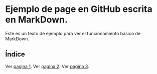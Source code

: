 # Ejemplo de page en GitHub escrita en MarkDown.

Este es un texto de ejemplo para ver el funcionamiento básico de MarkDown.

## Índice
Ver [pagina 1](/index.md/).
Ver [pagina 2](/segundo.md/).
Ver [pagina 3](/tercer.md/).

